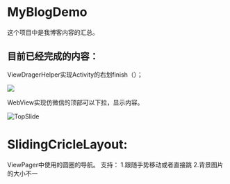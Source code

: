 # MyBlogDemo
这个项目中是我博客内容的汇总。

## 目前已经完成的内容：

ViewDragerHelper实现Activity的右划finish（）；

![](https://raw.githubusercontent.com/lovejjfg/MyBlogDemo/6cf960f280b643ec02d325295a2f6d023dbc40b9/app/src/main/assets/screenshot/viewdraghelper.png)

WebView实现仿微信的顶部可以下拉，显示内容。

![TopSlide](https://raw.githubusercontent.com/lovejjfg/MyBlogDemo/master/screenshot/test1.gif)

# SlidingCricleLayout:

ViewPager中使用的圆圈的导航。
支持：
1.跟随手势移动或者直接跳
2.背景图片的大小不一

